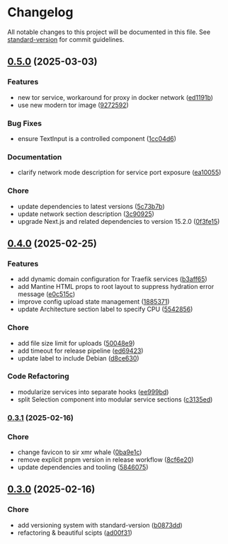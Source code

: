 # Changelog

All notable changes to this project will be documented in this file. See [standard-version](https://github.com/conventional-changelog/standard-version) for commit guidelines.

## [0.5.0](https://github.com/hundehausen/monero-suite/compare/v0.4.0...v0.5.0) (2025-03-03)


### Features

* new tor service, workaround for proxy in docker network ([ed1191b](https://github.com/hundehausen/monero-suite/commits/ed1191bd9c44829afc035419d62a85833e9ee2e6))
* use new modern tor image ([9272592](https://github.com/hundehausen/monero-suite/commits/9272592ce9fa99f77aea7319d21c714d5014af40))


### Bug Fixes

* ensure TextInput is a controlled component ([1cc04d6](https://github.com/hundehausen/monero-suite/commits/1cc04d683ec762e136a9846b2cd090837e4601d8))


### Documentation

* clarify network mode description for service port exposure ([ea10055](https://github.com/hundehausen/monero-suite/commits/ea1005563b796daf1c6872641246174bed684f2c))


### Chore

* update dependencies to latest versions ([5c73b7b](https://github.com/hundehausen/monero-suite/commits/5c73b7beae0eb2340e03a558354b4cecfe511327))
* update network section description ([3c90925](https://github.com/hundehausen/monero-suite/commits/3c909258185d52223a10f00cda7cc210787ba8ea))
* upgrade Next.js and related dependencies to version 15.2.0 ([0f3fe15](https://github.com/hundehausen/monero-suite/commits/0f3fe15ef0610abdc93746de41740b79ad4ba0ff))

## [0.4.0](https://github.com/hundehausen/monero-suite/compare/v0.3.1...v0.4.0) (2025-02-25)


### Features

* add dynamic domain configuration for Traefik services ([b3aff65](https://github.com/hundehausen/monero-suite/commits/b3aff65b9ee1b906ae70adefd2ab171022613c30))
* add Mantine HTML props to root layout to suppress hydration error message ([e0c515c](https://github.com/hundehausen/monero-suite/commits/e0c515c78d76b718765fa4cdd67ab486ab25b597))
* improve config upload state management ([1885371](https://github.com/hundehausen/monero-suite/commits/18853712effbe9737986d2dacc0f8bdcdbaaef3d))
* update Architecture section label to specify CPU ([5542856](https://github.com/hundehausen/monero-suite/commits/55428561c25c69b00dab10336b0d504c71e421c8))


### Chore

* add file size limit for uploads ([50048e9](https://github.com/hundehausen/monero-suite/commits/50048e9ba5bbf1011420d69292b38711b7574745))
* add timeout for release pipeline ([ed69423](https://github.com/hundehausen/monero-suite/commits/ed69423f87fd8a8364018526baf30b7a3d694204))
* update label to include Debian ([d8ce630](https://github.com/hundehausen/monero-suite/commits/d8ce63065f033b9fe0db4b8e34810c3facfae29c))


### Code Refactoring

* modularize services into separate hooks ([ee999bd](https://github.com/hundehausen/monero-suite/commits/ee999bd467a1279d9c76548436894e54595a2923))
* split Selection component into modular service sections ([c3135ed](https://github.com/hundehausen/monero-suite/commits/c3135edf5457593e641817d9fff09b51c8598751))

### [0.3.1](https://github.com/hundehausen/monero-suite/compare/v0.3.0...v0.3.1) (2025-02-16)


### Chore

* change favicon to sir xmr whale ([0ba9e1c](https://github.com/hundehausen/monero-suite/commits/0ba9e1c1b038e76ddddb78176f5831184c43bb7c))
* remove explicit pnpm version in release workflow ([8cf6e20](https://github.com/hundehausen/monero-suite/commits/8cf6e20ca8855acb963d5237c3ca13a714a874de))
* update dependencies and tooling ([5846075](https://github.com/hundehausen/monero-suite/commits/5846075cdf253ab76aa2cd4aea446c11d3b8931d))

## [0.3.0](https://github.com/hundehausen/monero-suite/compare/v0.2.0...v0.3.0) (2025-02-16)


### Chore

* add versioning system with standard-version ([b0873dd](https://github.com/hundehausen/monero-suite/commits/b0873dd37fffcd9e324fbbca07932d7157d8e305))
* refactoring & beautiful scipts ([ad00f31](https://github.com/hundehausen/monero-suite/commits/ad00f318c8a634850a92029dd398edac9a6c3959))
